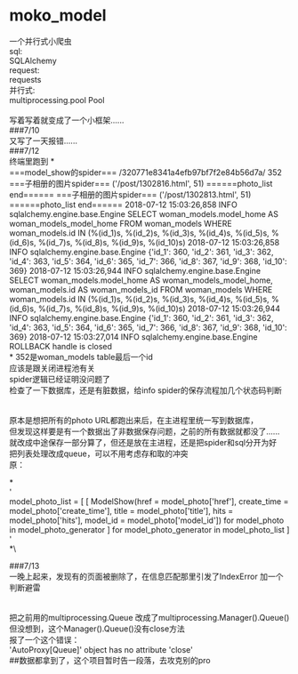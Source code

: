 # moko_model
一个并行式小爬虫\
sql:\
    SQLAlchemy\
request:\
    requests\
并行式:\
    multiprocessing.pool Pool\
\
写着写着就变成了一个小框架......\
###7/10\
又写了一天报错......
\
###7/12\
终端里跑到
*\
	===model_show的spider===
	/320771e8341a4efb97bf7f2e84b56d7a/ 352
	===子相册的图片spider===
	('/post/1302816.html', 51)
	======photo_list end======
	===子相册的图片spider===
	('/post/1302813.html', 51)
	======photo_list end======
	2018-07-12 15:03:26,858 INFO sqlalchemy.engine.base.Engine 
	    SELECT woman_models.model_home AS woman_models_model_home FROM woman_models
	    WHERE woman_models.id IN (%(id_1)s, %(id_2)s, %(id_3)s, %(id_4)s, %(id_5)s, %(id_6)s, %(id_7)s, %(id_8)s, 
	        %(id_9)s, %(id_10)s)
	2018-07-12 15:03:26,858 INFO sqlalchemy.engine.base.Engine 
	    {'id_1': 360, 'id_2': 361, 'id_3': 362, 'id_4': 363, 'id_5': 364, 'id_6': 365, 'id_7': 366, 'id_8': 367, 
	        'id_9': 368, 'id_10': 369}
	2018-07-12 15:03:26,944 INFO sqlalchemy.engine.base.Engine 
	    SELECT woman_models.model_home AS woman_models_model_home, woman_models.id AS woman_models_id
	    FROM woman_models
	    WHERE woman_models.id IN (%(id_1)s, %(id_2)s, %(id_3)s, %(id_4)s, %(id_5)s, %(id_6)s, %(id_7)s, %(id_8)s, 
	        %(id_9)s, %(id_10)s)
	2018-07-12 15:03:26,944 INFO sqlalchemy.engine.base.Engine 
	    {'id_1': 360, 'id_2': 361, 'id_3': 362, 'id_4': 363, 'id_5': 364, 'id_6': 365, 'id_7': 366, 'id_8': 367, 
	        'id_9': 368, 'id_10': 369}
	2018-07-12 15:03:27,014 INFO sqlalchemy.engine.base.Engine ROLLBACK
	handle is closed\
*
352是woman_models table最后一个id\
应该是跟关闭进程池有关\
spider逻辑已经证明没问题了\
检查了一下数据库，还是有脏数据，给info spider的保存流程加几个状态码判断\
\
\
原本是想把所有的photo URL都跑出来后，在主进程里统一写到数据库，\
但发现这样要是有一个数据出了非数据保存问题，之前的所有数据就都没了......\
就改成中途保存一部分算了，但还是放在主进程，还是把spider和sql分开为好 \
把列表处理改成queue，可以不用考虑存和取的冲突 \
原：

*\
'\
	model_photo_list = 
	        [
	            [
					ModelShow(href = model_photo['href'], create_time = model_photo['create_time'],
							title = model_photo['title'], hits = model_photo['hits'],
							model_id = model_photo['model_id'])
					for model_photo in model_photo_generator
				] for model_photo_generator in model_photo_list
		]
'\
*\

###7/13\
一晚上起来，发现有的页面被删除了，在信息匹配那里引发了IndexError 加一个判断避雷\
\
\
把之前用的multiprocessing.Queue 改成了multiprocessing.Manager().Queue()\
但没想到，这个Manager().Queue()没有close方法\
报了一个这个错误：\
'AutoProxy[Queue]' object has no attribute 'close'\
##数据都拿到了，这个项目暂时告一段落，去攻克别的pro